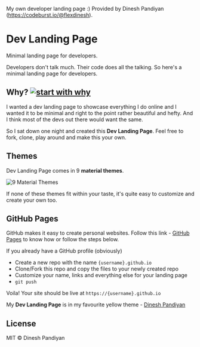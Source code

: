 My own developer landing page :) Provided by Dinesh Pandiyan (https://codeburst.io/@flexdinesh).

# Dev Landing Page

Minimal landing page for developers.

Developers don't talk much. Their code does all the talking. So here's a minimal landing page for developers.

## Why? [![start with why](https://img.shields.io/badge/start%20with-why%3F-brightgreen.svg?style=flat)](http://www.ted.com/talks/simon_sinek_how_great_leaders_inspire_action)

I wanted a dev landing page to showcase everything I do online and I wanted it to be minimal and right to the point rather beautiful and hefty. And I think most of the devs out there would want the same.

So I sat down one night and created this **Dev Landing Page**. Feel free to fork, clone, play around and make this your own.

## Themes

Dev Landing Page comes in 9 **material themes**.

![9 Material Themes](https://image.ibb.co/jJVKCn/dev_landing_page_themes.jpg)

If none of these themes fit within your taste, it's quite easy to customize and create your own too. 

## GitHub Pages

GitHub makes it easy to create personal websites. Follow this link - [GitHub Pages](https://pages.github.com/) to know how or follow the steps below.

If you already have a GitHub profile (obviously)

* Create a new repo with the name `{username}.github.io`
* Clone/Fork this repo and copy the files to your newly created repo
* Customize your name, links and everything else for your landing page
* `git push`

Voila! Your site should be live at `https://{username}.github.io`

My **Dev Landing Page** is in my favourite yellow theme - [Dinesh Pandiyan](https://flexdinesh.github.io)

## License

MIT © Dinesh Pandiyan
